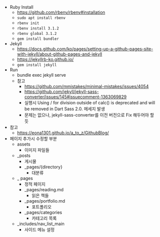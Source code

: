 - Ruby Install
  - https://github.com/rbenv/rbenv#installation
  - ```sudo apt install rbenv```
  - ```rbenv init```
  - ```rbenv install 3.1.2```
  - ```rbenv global 3.1.2```
  - ```gem install bundler```
- Jekyll
  - https://docs.github.com/ko/pages/setting-up-a-github-pages-site-with-jekyll/about-github-pages-and-jekyll
  - https://jekyllrb-ko.github.io/
  - ```gem install jekyll```
- Run
  - bundle exec jekyll serve
  - 참고
    - https://github.com/mmistakes/minimal-mistakes/issues/4054
    - https://github.com/jekyll/jekyll-sass-converter/issues/145#issuecomment-1363069829
    - 실행시 Using / for division outside of calc() is deprecated and will be removed in Dart Sass 2.0. 메세지 발생
    - 문제는 없으나, jekyll-sass-converter를 이전 버전으로 Fix 해두어야 할 듯
- 참고
  - https://eona1301.github.io/a_to_z/GithubBlog/
- 페이지 추가시 수정할 부분
  - assets
    - 이미지 파일들
  - _posts
    - 게시물
    - _pages/{directory}
      - 대분류
  - _ pages
    - 정적 페이지
    - _pages/reading.md
      - 읽은 책들
    - _pages/portfolio.md
      - 포트폴리오
    - _pages/categories
      - 카테고리 목록
  - _includes/nav_list_main
    - 사이드 메뉴 설정